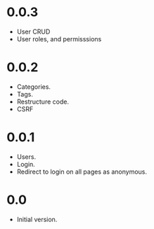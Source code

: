 0.0.3
=====
  * User CRUD
  * User roles, and permisssions

0.0.2
=====
  * Categories.
  * Tags.
  * Restructure code.
  * CSRF

0.0.1
=====
  * Users.
  * Login.
  * Redirect to login on all pages as anonymous.

0.0
===

  *  Initial version.
